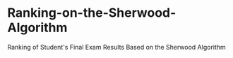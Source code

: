 # Ranking-on-the-Sherwood-Algorithm
Ranking of Student's Final Exam Results Based on the Sherwood Algorithm
